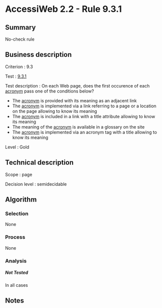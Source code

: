 # AccessiWeb 2.2 - Rule 9.3.1

## Summary

No-check rule

## Business description

Criterion : 9.3

Test :
[9.3.1](http://www.accessiweb.org/index.php/accessiweb-22-english-version.html#test-9-3-1)

Test description : On each Web page, does the first occurence of each
[acronym](http://www.accessiweb.org/index.php/glossary-76.html#mAcro)
pass one of the conditions below?

-   The
    [acronym](http://www.accessiweb.org/index.php/glossary-76.html#mAcro)
    is provided with its meaning as an adjacent link
-   The
    [acronym](http://www.accessiweb.org/index.php/glossary-76.html#mAcro)
    is implemented via a link referring to a page or a location on the
    page allowing to know its meaning
-   The
    [acronym](http://www.accessiweb.org/index.php/glossary-76.html#mAcro)
    is included in a link with a title attribute allowing to know its
    meaning
-   The meaning of the
    [acronym](http://www.accessiweb.org/index.php/glossary-76.html#mAcro)
    is available in a glossary on the site
-   The
    [acronym](http://www.accessiweb.org/index.php/glossary-76.html#mAcro)
    is implemented via an acronym tag with a title allowing to know its
    meaning

Level : Gold

## Technical description

Scope : page

Decision level :
semidecidable

## Algorithm

### Selection

None

### Process

None

### Analysis

##### Not Tested

In all cases

## Notes


